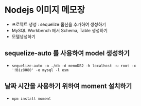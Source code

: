 # Nodejs 이미지 메모장

- 프로젝트 생성 : sequelize 옵션을 추가하여 생성하기
- MySQL Workbench 에서 Schema, Table 생성하기
- 모델생성하기

## sequelize-auto 를 사용하여 model 생성하기

- `sequelize-auto -o ./db -d memoDB2 -h localhost -u root -x '!Biz8080' -e mysql -l esm`

## 날짜 시간을 사용하기 위하여 moment 설치하기

- `npm install moment`
